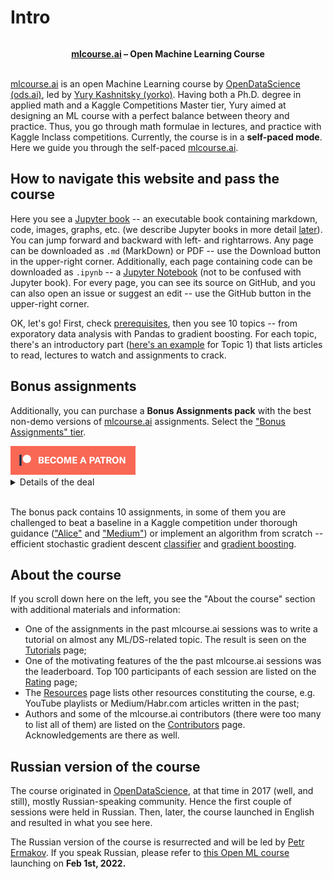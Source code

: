 # Intro

```{figure} /_static/img/ods_stickers.jpg
```

**<center>[mlcourse.ai](https://mlcourse.ai) – Open Machine Learning Course** </center><br>



[mlcourse.ai](https://mlcourse.ai) is an open Machine Learning course by [OpenDataScience (ods.ai)](https://ods.ai/), led by [Yury Kashnitsky (yorko)](https://yorko.github.io/). Having both a Ph.D. degree in applied math and a Kaggle Competitions Master tier, Yury aimed at designing an ML course with a perfect balance between theory and practice. Thus, you go through math formulae in lectures, and practice with Kaggle Inclass competitions. Currently, the course is in a **self-paced mode**. Here we guide you through the self-paced [mlcourse.ai](https://mlcourse.ai).

<!--Also, in the following [short video](https://youtu.be/0E0DrKvXi-Y) we discuss how to best approach the course material:

<p align="center">
	<iframe width="560" height="315" style='' src="https://www.youtube.com/embed/0E0DrKvXi-Y" title="YouTube video player" frameborder="0" allow="accelerometer; autoplay; clipboard-write; encrypted-media; gyroscope; picture-in-picture" allowfullscreen>
	</iframe>
</p>-->

## How to navigate this website and pass the course

Here you see a [Jupyter book](https://jupyterbook.org/intro.html) -- an executable book containing markdown, code, images, graphs, etc. (we describe Jupyter books in more detail [later](./prereqs/software_devops.html#jupyter-book)). You can jump forward and backward with left- and rightarrows. Any page can be downloaded as `.md` (MarkDown) or PDF -- use the Download button in the upper-right corner. Additionally, each page containing code can be downloaded as `.ipynb` -- a [Jupyter Notebook](https://jupyter.org) (not to be confused with Jupyter book). For every page, you can see its source on GitHub, and you can also open an issue or suggest an edit -- use the GitHub button in the upper-right corner.

OK, let's go! First, check [prerequisites](prereq_python), then you see 10 topics -- from exporatory data analysis with Pandas to gradient boosting. For each topic, there's an introductory part ([here's an example](topic01_intro) for Topic 1) that lists articles to read, lectures to watch and assignments to crack.

## Bonus assignments

Additionally, you can purchase a **Bonus Assignments pack** with the best non-demo versions of [mlcourse.ai](https://mlcourse.ai/) assignments. Select the ["Bonus Assignments" tier](https://www.patreon.com/ods_mlcourse).

<div class="row">
  <div class="col-md-8" markdown="1">
  <a href="https://www.patreon.com/ods_mlcourse">
         <img src="../_static/img/become_a_patron.png">
      </a>
  </div>
  <div class="col-md-4" markdown="1">
  <details>
  <summary>Details of the deal</summary>

mlcourse.ai is still in self-paced mode but we offer you Bonus Assignments with solutions for a contribution of $17/month. The idea is that you pay for ~1-5 months while studying the course materials, but a single contribution is still fine and opens your access to the bonus pack.

Note: the first payment is charged at the moment of joining the Tier Patreon, and the next payment is charged on the 1st day of the next month, thus it's better to purchase the pack in the 1st half of the month.

mlcourse.ai is never supposed to go fully monetized (it's created in the wonderful open ODS.ai community and will remain open and free) but it'd help to cover some operational costs, and Yury also put in quite some effort into assembling all the best assignments into one pack. Please note that unlike the rest of the course content, Bonus Assignments are copyrighted. Informally, Yury's fine if you share the pack with 2-3 friends but public sharing of the Bonus Assignments pack is prohibited.
</details>
  </div>
</div><br>

The bonus pack contains 10 assignments, in some of them you are challenged to beat a baseline in a Kaggle competition under thorough guidance (["Alice"](bonus04) and ["Medium"](bonus06)) or implement an algorithm from scratch -- efficient stochastic gradient descent [classifier](bonus08) and [gradient boosting](bonus10).

<!--
Below you can see the course program (click to enlarge).

- **Green** stands for basic content outlined in the articles;
- **Yellow** stands for videolectures;
- **Blue** stands for demo assignments;
- **Chocolate** stands for bonus assignments;
- **White** stands for additional content.

```{figure} /_static/program/program.svg
:name: course_program
:width: 600px
```-->

## About the course

If you scroll down here on the left, you see the "About the course" section with additional materials and information:

 - One of the assignments in the past mlcourse.ai sessions was to write a tutorial on almost any ML/DS-related topic. The result is seen on the [Tutorials](tutorials) page;
 - One of the motivating features of the the past mlcourse.ai sessions was the leaderboard. Top 100 participants of each session are listed on the [Rating](rating) page;
 - The [Resources](resources) page lists other resources constituting the course, e.g. YouTube playlists or Medium/Habr.com articles written in the past;
 - Authors and some of the mlcourse.ai contributors (there were too many to list all of them) are listed on the [Contributors](contributors) page. Acknowledgements are there as well.

<!-- - Lastly, the [Support](support) page -->

## Russian version of the course

The course originated in [OpenDataScience](https://ods.ai/), at that time in 2017 (well, and still), mostly Russian-speaking community. Hence the first couple of sessions were held in Russian. Then, later, the course launched in English and resulted in what you see here.

The Russian version of the course is resurrected and will be led by [Petr Ermakov](https://www.linkedin.com/in/ermakovpetr/). If you speak Russian, please refer to [this Open ML course](https://ods.ai/tracks/open-ml-course) launching on **Feb 1st, 2022.**
